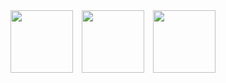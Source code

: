 <div style="display: inline-block; margin-right: 10px;">
  <img src="https://ziadoua.github.io/m3-Markdown-Badges/badges/C++/c++3.svg" width="100">
</div>
<div style="display: inline-block; margin-right: 10px;">
  <img src="https://ziadoua.github.io/m3-Markdown-Badges/badges/Python/python3.svg" width="100">
</div>
<div style="display: inline-block;">
  <img src="https://ziadoua.github.io/m3-Markdown-Badges/badges/Rust/rust1.svg" width="100">
</div>

